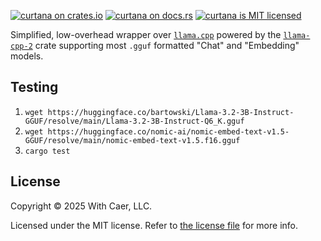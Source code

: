 [![`curtana` on crates.io](https://img.shields.io/crates/v/curtana)](https://crates.io/crates/curtana)
[![`curtana` on docs.rs](https://img.shields.io/docsrs/curtana)](https://docs.rs/curtana/)
[![`curtana` is MIT licensed](https://img.shields.io/badge/license-MIT-blue.svg)](https://github.com/with-caer/curtana/blob/main/LICENSE.txt)

Simplified, low-overhead wrapper over [`llama.cpp`](https://github.com/ggml-org/llama.cpp)
powered by the [`llama-cpp-2`](https://github.com/utilityai/llama-cpp-rs/tree/main) crate
supporting most `.gguf` formatted "Chat" and "Embedding" models.

## Testing

1. `wget https://huggingface.co/bartowski/Llama-3.2-3B-Instruct-GGUF/resolve/main/Llama-3.2-3B-Instruct-Q6_K.gguf`
2. `wget https://huggingface.co/nomic-ai/nomic-embed-text-v1.5-GGUF/resolve/main/nomic-embed-text-v1.5.f16.gguf`
3. `cargo test`

## License

Copyright © 2025 With Caer, LLC.

Licensed under the MIT license. Refer to [the license file](https://github.com/with-caer/curtana/blob/main/LICENSE.txt) for more info.